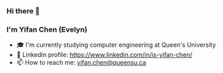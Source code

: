 ### Hi there 👋
### I'm Yifan Chen (Evelyn)

- 🎓 I'm currently studying computer engineering at Queen's University
- 💬 Linkedin profile: https://www.linkedin.com/in/is-yifan-chen/
- 📫 How to reach me: yifan.chen@queensu.ca
